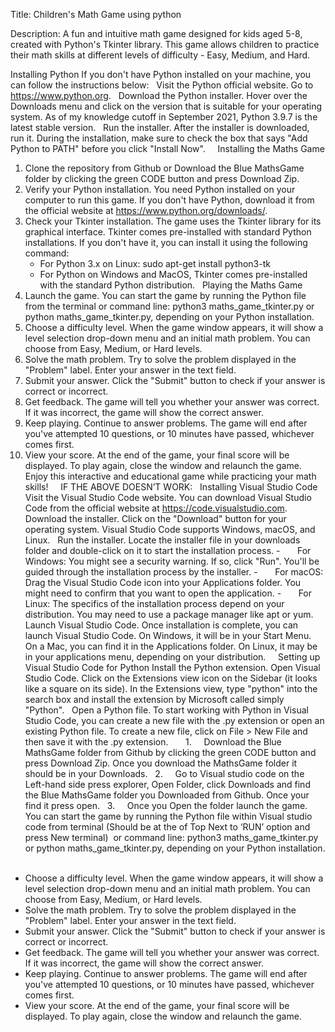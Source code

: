 Title: Children's Math Game using python 

Description:
A fun and intuitive math game designed for kids aged 5-8, created with Python's Tkinter library. This game allows children to practice their math skills at different levels of difficulty - Easy, Medium, and Hard.

Installing Python
If you don't have Python installed on your machine, you can follow the instructions below:
 
Visit the Python official website. Go to https://www.python.org.
 
Download the Python installer. Hover over the Downloads menu and click on the version that is suitable for your operating system. As of my knowledge cutoff in September 2021, Python 3.9.7 is the latest stable version.
 
Run the installer. After the installer is downloaded, run it. During the installation, make sure to check the box that says "Add Python to PATH" before you click "Install Now".
 
 
Installing the Maths Game
1. Clone the repository from Github or Download the Blue MathsGame folder by clicking the green CODE button and press Download Zip. 
2. Verify your Python installation. You need Python installed on your computer to run this game. If you don't have Python, download it from the official website at https://www.python.org/downloads/.
3. Check your Tkinter installation. The game uses the Tkinter library for its graphical interface. Tkinter comes pre-installed with standard Python installations. If you don't have it, you can install it using the following command:
    * For Python 3.x on Linux: sudo apt-get install python3-tk
    * For Python on Windows and MacOS, Tkinter comes pre-installed with the standard Python distribution.
 
Playing the Maths Game
1. Launch the game. You can start the game by running the Python file from the terminal or command line: python3 maths_game_tkinter.py or python maths_game_tkinter.py, depending on your Python installation.
2. Choose a difficulty level. When the game window appears, it will show a level selection drop-down menu and an initial math problem. You can choose from Easy, Medium, or Hard levels.
3. Solve the math problem. Try to solve the problem displayed in the "Problem" label. Enter your answer in the text field.
4. Submit your answer. Click the "Submit" button to check if your answer is correct or incorrect.
5. Get feedback. The game will tell you whether your answer was correct. If it was incorrect, the game will show the correct answer.
6. Keep playing. Continue to answer problems. The game will end after you've attempted 10 questions, or 10 minutes have passed, whichever comes first.
7. View your score. At the end of the game, your final score will be displayed. To play again, close the window and relaunch the game.
Enjoy this interactive and educational game while practicing your math skills!
 
 
IF THE ABOVE DOESN’T WORK:
 
Installing Visual Studio Code
Visit the Visual Studio Code website. You can download Visual Studio Code from the official website at https://code.visualstudio.com.
 
Download the installer. Click on the "Download" button for your operating system. Visual Studio Code supports Windows, macOS, and Linux.
 
Run the installer. Locate the installer file in your downloads folder and double-click on it to start the installation process.
-       For Windows: You might see a security warning. If so, click "Run". You'll be guided through the installation process by the installer.
-       For macOS: Drag the Visual Studio Code icon into your Applications folder. You might need to confirm that you want to open the application.
-       For Linux: The specifics of the installation process depend on your distribution. You may need to use a package manager like apt or yum.
 
Launch Visual Studio Code. Once installation is complete, you can launch Visual Studio Code. On Windows, it will be in your Start Menu. On a Mac, you can find it in the Applications folder. On Linux, it may be in your applications menu, depending on your distribution.
 
 
Setting up Visual Studio Code for Python
Install the Python extension. Open Visual Studio Code. Click on the Extensions view icon on the Sidebar (it looks like a square on its side). In the Extensions view, type "python" into the search box and install the extension by Microsoft called simply "Python".
 
Open a Python file. To start working with Python in Visual Studio Code, you can create a new file with the .py extension or open an existing Python file. To create a new file, click on File > New File and then save it with the .py extension.
 
 
 
1.     Download the Blue MathsGame folder from Github by clicking the green CODE button and press Download Zip. Once you download the MathsGame folder it should be in your Downloads.
 
2.     Go to Visual studio code on the Left-hand side press explorer, Open Folder, click Downloads and find the Blue MathsGame folder you Downloaded from Github. Once your find it press open.
 
3.     Once you Open the folder launch the game. You can start the game by running the Python file within Visual studio code from terminal (Should be at the of Top Next to ‘RUN’ option and press New terminal)  or command line: python3 maths_game_tkinter.py or python maths_game_tkinter.py, depending on your Python installation.
 
 
* Choose a difficulty level. When the game window appears, it will show a level selection drop-down menu and an initial math problem. You can choose from Easy, Medium, or Hard levels.
* Solve the math problem. Try to solve the problem displayed in the "Problem" label. Enter your answer in the text field.
* Submit your answer. Click the "Submit" button to check if your answer is correct or incorrect.
* Get feedback. The game will tell you whether your answer was correct. If it was incorrect, the game will show the correct answer.
* Keep playing. Continue to answer problems. The game will end after you've attempted 10 questions, or 10 minutes have passed, whichever comes first.
* View your score. At the end of the game, your final score will be displayed. To play again, close the window and relaunch the game.
 
